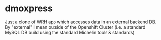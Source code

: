 # dmoxpress
Just a clone of WRH app which accesses data in an external backend DB.
By "external" I mean outside of the Openshift Cluster (i.e. a standard MySQL DB build using the standard Michelin tools & standards)
